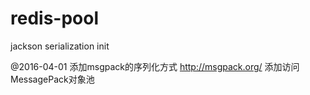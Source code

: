 # redis-pool
jackson serialization init

@2016-04-01
添加msgpack的序列化方式 
http://msgpack.org/
添加访问MessagePack对象池




